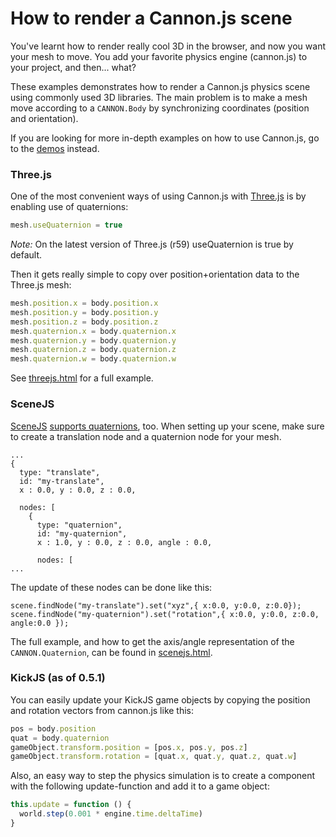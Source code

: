 # How to render a Cannon.js scene

You've learnt how to render really cool 3D in the browser, and now you want your mesh to move. You add your favorite physics engine (cannon.js) to your project, and then... what?

These examples demonstrates how to render a Cannon.js physics scene using commonly used 3D libraries. The main problem is to make a mesh move according to a `CANNON.Body` by synchronizing coordinates (position and orientation).

If you are looking for more in-depth examples on how to use Cannon.js, go to the [demos](https://github.com/schteppe/cannon.js/tree/master/demos) instead.

### Three.js

One of the most convenient ways of using Cannon.js with [Three.js](https://github.com/mrdoob/three.js/) is by enabling use of quaternions:

```javascript
mesh.useQuaternion = true
```

_Note:_ On the latest version of Three.js (r59) useQuaternion is true by default.

Then it gets really simple to copy over position+orientation data to the Three.js mesh:

```javascript
mesh.position.x = body.position.x
mesh.position.y = body.position.y
mesh.position.z = body.position.z
mesh.quaternion.x = body.quaternion.x
mesh.quaternion.y = body.quaternion.y
mesh.quaternion.z = body.quaternion.z
mesh.quaternion.w = body.quaternion.w
```

See [threejs.html](https://github.com/schteppe/cannon.js/blob/master/examples/threejs.html) for a full example.

### SceneJS

[SceneJS](http://scenejs.org/) [supports quaternions](http://scenejs.wikispaces.com/quaternion), too. When setting up your scene, make sure to create a translation node and a quaternion node for your mesh.

```
...
{
  type: "translate",
  id: "my-translate",
  x : 0.0, y : 0.0, z : 0.0,

  nodes: [
    {
      type: "quaternion",
      id: "my-quaternion",
      x : 1.0, y : 0.0, z : 0.0, angle : 0.0,

      nodes: [
...
```

The update of these nodes can be done like this:

```
scene.findNode("my-translate").set("xyz",{ x:0.0, y:0.0, z:0.0});
scene.findNode("my-quaternion").set("rotation",{ x:0.0, y:0.0, z:0.0, angle:0.0 });
```

The full example, and how to get the axis/angle representation of the `CANNON.Quaternion`, can be found in [scenejs.html](https://github.com/schteppe/cannon.js/blob/master/examples/scenejs.html).

### KickJS (as of 0.5.1)

You can easily update your KickJS game objects by copying the position and rotation vectors from cannon.js like this:

```javascript
pos = body.position
quat = body.quaternion
gameObject.transform.position = [pos.x, pos.y, pos.z]
gameObject.transform.rotation = [quat.x, quat.y, quat.z, quat.w]
```

Also, an easy way to step the physics simulation is to create a component with the following update-function and add it to a game object:

```javascript
this.update = function () {
  world.step(0.001 * engine.time.deltaTime)
}
```

